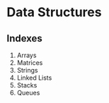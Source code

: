 # Data Structures

## Indexes

1. Arrays
2. Matrices
3. Strings
4. Linked Lists
5. Stacks
6. Queues
